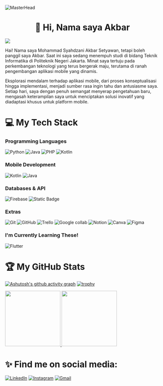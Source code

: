 ![MasterHead](https://firebasestorage.googleapis.com/v0/b/tugasakhirapp-c5669.appspot.com/o/images%2Fdownload.gif?alt=media&token=6144f96b-00d0-46bc-8f2a-113cf8ae9676)
<h1 align="center">👋 Hi, Nama saya Akbar</h1>

![](https://api.visitorbadge.io/api/VisitorHit?user=BUNTALANCODINGf&repo=github-visitors-badge&countColor=%237B1E7A)

Hai! Nama saya Mohammad Syahdzani Akbar Setyawan, tetapi boleh panggil saya Akbar. Saat ini saya sedang menempuh studi di bidang Teknik Informatika di Politeknik Negeri Jakarta. Minat saya tertuju pada perkembangan teknologi yang terus bergerak maju, terutama di ranah pengembangan aplikasi mobile yang dinamis.

Eksplorasi mendalam terhadap aplikasi mobile, dari proses konseptualisasi hingga implementasi, menjadi sumber rasa ingin tahu dan antusiasme saya. Setiap hari, saya dengan penuh semangat menyerap pengetahuan baru, mengasah keterampilan saya untuk menciptakan solusi inovatif yang diadaptasi khusus untuk platform mobile.

# 💻 My Tech Stack

### Programming Languages
![Python](https://img.shields.io/badge/python-3670A0?style=for-the-badge&logo=python&logoColor=ffdd54)
![Java](https://img.shields.io/badge/Java-ED8B00?style=for-the-badge&logo=java&logoColor=white)
![PHP](https://img.shields.io/badge/PHP-777BB4?style=for-the-badge&logo=php&logoColor=white)
![Kotlin](https://img.shields.io/badge/Kotlin-0095D5?style=for-the-badge&logo=kotlin&logoColor=white)

### Mobile Development
![Kotlin](https://img.shields.io/badge/Kotlin-0095D5?style=for-the-badge&logo=kotlin&logoColor=white)
![Java](https://img.shields.io/badge/Java-ED8B00?style=for-the-badge&logo=java&logoColor=white)

### Databases & API
![Firebase](https://img.shields.io/badge/Firebase-039BE5?style=for-the-badge&logo=firebase)
![Static Badge](https://img.shields.io/badge/Postman-l?style=for-the-badge&logo=postman&logoColor=white&labelColor=orange&color=orange)

### Extras
![Git](https://img.shields.io/badge/Git-F05032?style=for-the-badge&logo=git&logoColor=white)
![GitHub](https://img.shields.io/badge/GitHub-181717?style=for-the-badge&logo=github&logoColor=white)
![Trello](https://img.shields.io/badge/Trello-l?style=for-the-badge&logo=trello&logoColor=white&labelColor=%230052CC&color=%230052CC)
![Google collab](https://img.shields.io/badge/Google%20Collab-l?style=for-the-badge&logo=google%20colab&logoColor=white&labelColor=%23F9AB00&color=%23F9AB00)
![Notion](https://img.shields.io/badge/Notion-l?style=for-the-badge&logo=notion&logoColor=white&labelColor=%23000000&color=%23000000)
![Canva](https://img.shields.io/badge/Canva-l?style=for-the-badge&logo=canva&logoColor=white&labelColor=%2300C4CC&color=%2300C4CC)
![Figma](https://img.shields.io/badge/figma-F24E1E?style=for-the-badge&logo=figma&logoColor=white)

### I'm Currently Learning These!
![Flutter](https://img.shields.io/badge/Flutter-02569B?style=for-the-badge&logo=flutter&logoColor=white)

# 🏆 My GitHub Stats

[![Ashutosh's github activity graph](https://github-readme-activity-graph.vercel.app/graph?username=BUNTALANCODING&theme=xcode)](https://github.com/ashutosh00710/github-readme-activity-graph)
[![trophy](https://github-profile-trophy.vercel.app/?username=BUNTALANCODING&margin-w=15&column=8&theme=dracula)](https://github.com/ryo-ma/github-profile-trophy)
<p align="left">
<a href="https://github.com/BUNTALANCODING">
  <img height="180em" src="https://github-readme-stats-eight-theta.vercel.app/api?username=BUNTALANCODING&show_icons=true&theme=radical&include_all_commits=true&count_private=true"/>
  <img height="180em" src="https://github-readme-stats-eight-theta.vercel.app/api/top-langs/?username=BUNTALANCODING&layout=compact&layout=compact&theme=radical"/>
</a>
</p>

# ✨ Find me on social media:

[![LinkedIn](https://img.shields.io/badge/linkedin-%230077B5.svg?style=for-the-badge&logo=linkedin&logoColor=white)](https://www.linkedin.com/in/mohammad-syahdzani-akbar-setyawan-287242247/)
[![Instagram](https://img.shields.io/badge/instagram-%23E4405F.svg?style=for-the-badge&logo=instagram&logoColor=white)](https://instagram.com/syhdzn)
[![Gmail](https://img.shields.io/badge/Gmail-D14836?style=for-the-badge&logo=gmail&logoColor=white)](mailto:syhdzn1703@gmail.com)
